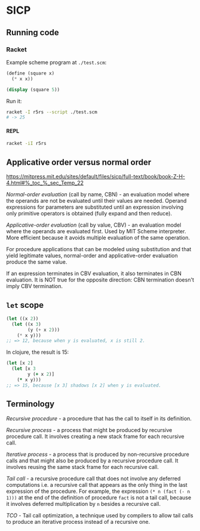 # SICP

## Running code
### Racket
Example scheme program at `./test.scm`:
```scheme
(define (square x)
  (* x x))

(display (square 5))
```
Run it:
```bash
racket -I r5rs --script ./test.scm
# -> 25
```
#### REPL
```bash
racket -iI r5rs
```

## Applicative order versus normal order
https://mitpress.mit.edu/sites/default/files/sicp/full-text/book/book-Z-H-4.html#%_toc_%_sec_Temp_22

_*Normal-order evaluation*_ (call by name, CBN) - an evaluation model where the operands are not be evaluated until their values are needed. Operand expressions for parameters are substituted until an expression involving only primitive operators is obtained (fully expand and then reduce).

_*Applicative-order evaluation*_ (call by value, CBV) - an evaluation model where the operands are evaluated first. Used by MIT Scheme interpreter. More efficient because it avoids multiple evaluation of the same operation.

For procedure applications that can be modeled using substitution and that yield legitimate values, normal-order and applicative-order evaluation produce the same value.

If an expression terminates in CBV evaluation, it also terminates in CBN evaluation. It is NOT true for the opposite direction: CBN termination doesn't imply CBV termination.


## `let` scope
```scheme
(let ((x 2))
  (let ((x 3)
        (y (+ x 2)))
    (* x y)))
;; => 12, because when y is evaluated, x is still 2.
```
In clojure, the result is 15:
```clojure
(let [x 2] 
  (let [x 3
        y (+ x 2)]
    (* x y)))
;; => 15, because [x 3] shadows [x 2] when y is evaluated.
```

## Terminology
*Recursive procedure* - a procedure that has the call to itself in its definition.

*Recursive process* - a process that might be produced by recursive procedure call. It involves creating a new stack frame for each recursive call.

*Iterative process* - a process that is produced by non-recursive procedure calls and that might also be produced by a recursive procedure call. It involves reusing the same stack frame for each recursive call.

*Tail call* - a recursive procedure call that does not involve any deferred computations i.e. a recursive call that appears as the only thing in the last expression of the procedure. For example, the expression `(* n (fact (- n 1)))` at the end of the definition of procedure `fact` is not a tail call, because it involves deferred multiplication by `n` besides a recursive call.

*TCO* - Tail call optimization, a technique used by compilers to allow tail calls to produce an iterative process instead of a recursive one.

